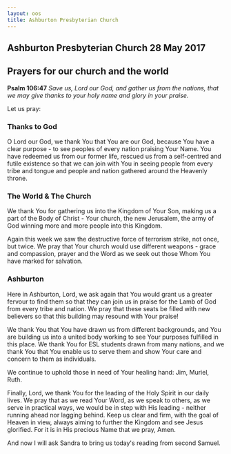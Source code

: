 ```yaml
---
layout: oos
title: Ashburton Presbyterian Church
---
```

## Ashburton Presbyterian Church  28 May 2017 

## Prayers for our church and the world

__Psalm 106:47__ _Save us, Lord our God, and gather us from the nations, that we may give thanks to your holy name and glory in your praise._

Let us pray:

### Thanks to God
O Lord our God, we thank You that You are our God, because You have a clear purpose - to see peoples of every nation praising Your Name. You have redeemed us from our former life, rescued us from a self-centred and futile existence so that we can join with You in seeing people from every tribe and tongue and people and nation gathered around the Heavenly throne. 

### The World & The Church
We thank You for gathering us into the Kingdom of Your Son, making us a part of the Body of Christ - Your church, the new Jerusalem, the army of God winning more and more people into this Kingdom. 

Again this week we saw the destructive force of terrorism strike, not once, but twice. We pray that Your church would use different weapons - grace and compassion, prayer and the Word as we seek out those Whom You have marked for salvation. 

### Ashburton
Here in Ashburton, Lord, we ask again that You would grant us a greater fervour to find them so that they can join us in praise for the Lamb of God from every tribe and nation. We pray that these seats be filled with new believers so that this building may resound with Your praise!

We thank You that You have drawn us from different backgrounds, and You are building us into a united body working to see Your purposes fulfilled in this place. We thank You for ESL students drawn from many nations, and we thank You that You enable us to serve them and show Your care and concern to them as individuals.

We continue to uphold those in need of Your healing hand: Jim, Muriel, Ruth.

Finally, Lord, we thank You for the leading of the Holy Spirit in our daily lives. We pray that as we read Your Word, as we speak to others, as we serve in practical ways, we would be in step with His leading - neither running ahead nor lagging behind. Keep us clear and firm, with the goal of Heaven in view, always aiming to further the Kingdom and see Jesus glorified. For it is in His precious Name that we pray, Amen.

And now I will ask Sandra to bring us today's reading from second Samuel.



